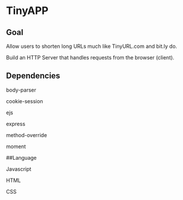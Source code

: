 # TinyAPP

## Goal

Allow users to shorten long URLs much like TinyURL.com and bit.ly do.

Build an HTTP Server that handles requests from the browser (client).

## Dependencies

body-parser

cookie-session

ejs

express

method-override

moment

##Language 

Javascript

HTML

CSS



 
